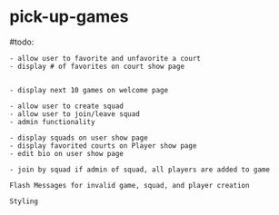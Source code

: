 # pick-up-games

#todo: 

    - allow user to favorite and unfavorite a court
    - display # of favorites on court show page
    

    - display next 10 games on welcome page

    - allow user to create squad
    - allow user to join/leave squad
    - admin functionality

    - display squads on user show page
    - display favorited courts on Player show page
    - edit bio on user show page

    - join by squad if admin of squad, all players are added to game

    Flash Messages for invalid game, squad, and player creation

    Styling
